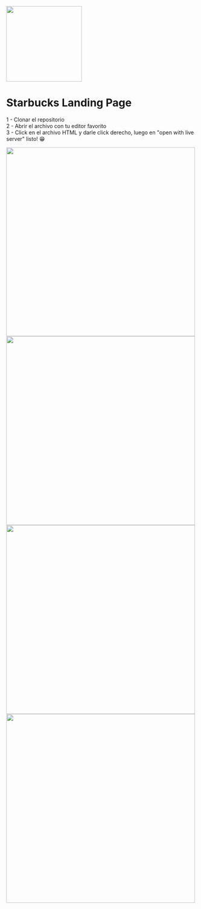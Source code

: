 <p>
  <img src="https://logodownload.org/wp-content/uploads/2017/10/Starbucks-logo.png" width="200px"/>
</p>

# Starbucks Landing Page

<p>
1 - Clonar el repositorio <br/>
2 - Abrir el archivo con tu editor favorito <br/>
3 - Click en el archivo HTML y darle click derecho, luego en "open with live server"
  listo! 😁
</p>

<p>
  <img src="https://user-images.githubusercontent.com/95699700/174691436-2654852a-c22e-4ab8-a131-b460e2d911cd.png" width="500px"/>
  <img src="https://user-images.githubusercontent.com/95699700/174691472-b71954bd-dccf-4d3c-a698-98df33211530.png" width="500px"/>
  <img src="https://user-images.githubusercontent.com/95699700/174691492-9a40a79e-692c-4a3f-8e56-e7cc4bf7bf15.png" width="500px"/>
  <img src="https://user-images.githubusercontent.com/95699700/174691518-0e6a112d-3e84-4317-8539-edfe4b90cf3f.png" width="500px"/>
</p>
